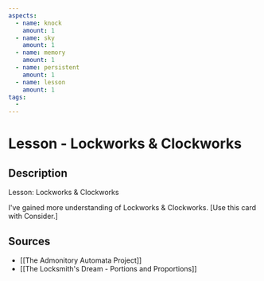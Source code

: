 ```yaml
---
aspects: 
  - name: knock
    amount: 1
  - name: sky
    amount: 1
  - name: memory
    amount: 1
  - name: persistent
    amount: 1
  - name: lesson
    amount: 1
tags:
  - 
---
```


# Lesson - Lockworks & Clockworks

## Description
Lesson: Lockworks & Clockworks

I've gained more understanding of Lockworks & Clockworks. [Use this card with Consider.]
## Sources
- [[The Admonitory Automata Project]]
- [[The Locksmith's Dream - Portions and Proportions]]